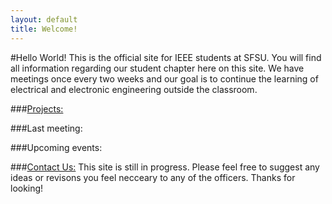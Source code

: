 ```yaml
---
layout: default
title: Welcome!
---
```

#Hello World!
This is the official site for IEEE students at SFSU. You will find all information regarding our student chapter here on this site. We have meetings once every two weeks and our goal is to continue the learning of electrical and electronic engineering outside the classroom.

###[Projects:](http://sfsu-ieee.github.io/projects.html)

###Last meeting:

###Upcoming events:

###[Contact Us:](http://sfsu-ieee.github.io/contact.html)
This site is still in progress. Please feel free to suggest any ideas or revisons you feel necceary to any of the officers. Thanks for looking!

